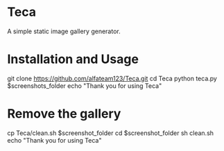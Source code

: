 Teca
====

A simple static image gallery generator.

Installation and Usage
===
git clone https://github.com/alfateam123/Teca.git
cd Teca
python teca.py $screenshots_folder
echo "Thank you for using Teca"

Remove the gallery
==
cp Teca/clean.sh $screenshot_folder
cd $screenshot_folder
sh clean.sh
echo "Thank you for using Teca"
